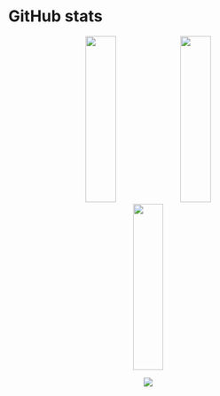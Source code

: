 # GitHub stats

<p align="center">
  <img src="https://github-readme-stats.vercel.app/api?username=FlorianLebecque&theme=transparent&hide_border=false&include_all_commits=false&count_private=true" width="33%" height="300">
  <img src="https://github-readme-streak-stats.herokuapp.com/?user=FlorianLebecque&theme=transparent&hide_border=false" width="33%" height="300">
  <img src="https://github-readme-stats.vercel.app/api/top-langs/?username=FlorianLebecque&theme=transparent&hide_border=false&include_all_commits=false&count_private=true&layout=compact" width="33%" height="300">
</p>

<p align="center">
  <img src="https://github-profile-trophy.vercel.app/?username=FlorianLebecque&theme=transparent">
</p>

